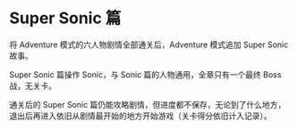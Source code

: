 # Super Sonic 篇

将 Adventure 模式的六人物剧情全部通关后，Adventure 模式追加 Super Sonic 故事。

Super Sonic 篇操作 Sonic，与 Sonic 篇的人物通用，全章只有一个最终 Boss 战，无关卡。

通关后的 Super Sonic 篇仍能攻略剧情，但进度都不保存，无论到了什么地方，退出后再进入依旧从剧情最开始的地方开始游戏（关卡得分依旧计入记录）。



